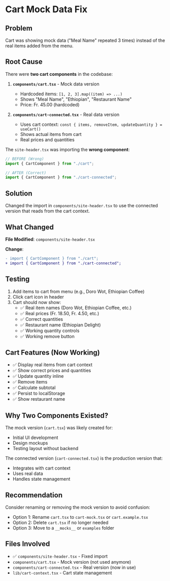# Cart Mock Data Fix

## Problem
Cart was showing mock data ("Meal Name" repeated 3 times) instead of the real items added from the menu.

## Root Cause
There were **two cart components** in the codebase:

1. **`components/cart.tsx`** - Mock data version
   - Hardcoded items: `[1, 2, 3].map((item) => ...)`
   - Shows "Meal Name", "Ethiopian", "Restaurant Name"
   - Price: Fr. 45.00 (hardcoded)

2. **`components/cart-connected.tsx`** - Real data version
   - Uses cart context: `const { items, removeItem, updateQuantity } = useCart()`
   - Shows actual items from cart
   - Real prices and quantities

The `site-header.tsx` was importing the **wrong component**:
```typescript
// BEFORE (Wrong)
import { CartComponent } from "./cart";

// AFTER (Correct)
import { CartComponent } from "./cart-connected";
```

## Solution
Changed the import in `components/site-header.tsx` to use the connected version that reads from the cart context.

## What Changed
**File Modified**: `components/site-header.tsx`

**Change**:
```diff
- import { CartComponent } from "./cart";
+ import { CartComponent } from "./cart-connected";
```

## Testing
1. Add items to cart from menu (e.g., Doro Wot, Ethiopian Coffee)
2. Click cart icon in header
3. Cart should now show:
   - ✅ Real item names (Doro Wot, Ethiopian Coffee, etc.)
   - ✅ Real prices (Fr. 18.50, Fr. 4.50, etc.)
   - ✅ Correct quantities
   - ✅ Restaurant name (Ethiopian Delight)
   - ✅ Working quantity controls
   - ✅ Working remove button

## Cart Features (Now Working)
- ✅ Display real items from cart context
- ✅ Show correct prices and quantities
- ✅ Update quantity inline
- ✅ Remove items
- ✅ Calculate subtotal
- ✅ Persist to localStorage
- ✅ Show restaurant name

## Why Two Components Existed?
The mock version (`cart.tsx`) was likely created for:
- Initial UI development
- Design mockups
- Testing layout without backend

The connected version (`cart-connected.tsx`) is the production version that:
- Integrates with cart context
- Uses real data
- Handles state management

## Recommendation
Consider renaming or removing the mock version to avoid confusion:
- Option 1: Rename `cart.tsx` to `cart-mock.tsx` or `cart.example.tsx`
- Option 2: Delete `cart.tsx` if no longer needed
- Option 3: Move to a `__mocks__` or `examples` folder

## Files Involved
- ✅ `components/site-header.tsx` - Fixed import
- `components/cart.tsx` - Mock version (not used anymore)
- `components/cart-connected.tsx` - Real version (now in use)
- `lib/cart-context.tsx` - Cart state management
